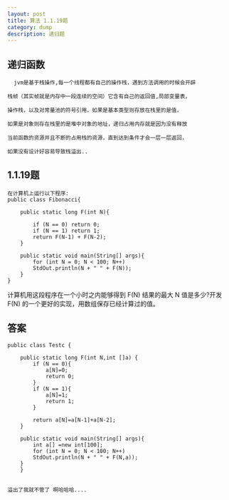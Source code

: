 ```yaml
---
layout: post
title: 算法 1.1.19题
category: dump
description: 递归题
---
```



递归函数
---

	  jvm是基于栈操作,每一个线程都有自己的操作栈，遇到方法调用的时候会开辟

	栈帧（其实帧就是内存中一段连续的空间）它含有自己的返回值,局部变量表，

	操作栈，以及对常量池的符号引用，如果是基本类型则存放在栈里的是值，

	如果是对象则存在栈里的是堆中对象的地址，递归占用内存就是因为没有释放

	当前函数的资源并且不断的占用栈的资源，直到达到条件才会一层一层返回，
	
	如果没有设计好容易导致栈溢出..


1.1.19题
---

	在计算机上运行以下程序:
	public class Fibonacci{
	
		public static long F(int N){
		
			if (N == 0) return 0;
			if (N == 1) return 1;
			return F(N-1) + F(N-2);
		}
		
		public static void main(String[] args){
			for (int N = 0; N < 100; N++)
			StdOut.println(N + " " + F(N));
		}
	}
	
计算机用这段程序在一个小时之内能够得到 F(N) 
结果的最大 N 值是多少?开发 F(N) 的一个更好的实现，用数组保存已经计算过的值。

答案
---	


	public class Testc {
		
		public static long F(int N,int []a) {
			if (N == 0){
				a[N]=0;
				return 0;
			}
			if (N == 1){
				a[N]=1;
				return 1;
			}
			
			return a[N]=a[N-1]+a[N-2];
		}

		public static void main(String[] args){
			int a[] =new int[100];
			for (int N = 0; N < 100; N++)
			StdOut.println(N + " " + F(N,a));
		}
		}

	
	溢出了我就不管了 啊哈哈哈.... 	




		
		


[Mukosame]:    http://sun035.github.io  "Mukosame"
